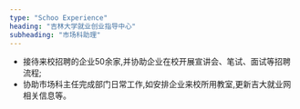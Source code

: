 ```yaml
---
type: "Schoo Experience"
heading: "吉林大学就业创业指导中心"
subheading: "市场科助理"
---
```


* 接待来校招聘的企业50余家,并协助企业在校开展宣讲会、笔试、面试等招聘流程;
* 协助市场科主任完成部门日常工作,如安排企业来校所用教室,更新吉大就业网相关信息等。
